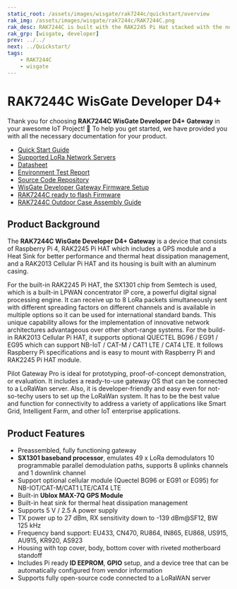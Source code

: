 ```yaml
---
static_root: /assets/images/wisgate/rak7244c/quickstart/overview
rak_img: /assets/images/wisgate/rak7244c/RAK7244C.png
rak_desc: RAK7244C is built with the RAK2245 Pi Hat stacked with the newest Raspberry Pi 4, along with the GPS module and Heat Sink, increasing its performance and thermal dissipation. The backhaul capabilities are enhanced with the additional RAK2013 Cellular Pi HAT for cellular connectivity. This allows the gateway to use its LTE modem to forward data to the Cloud.
rak_grp: [wisgate, developer]
prev: ../../
next: ../Quickstart/
tags:
    - RAK7244C
    - wisgate
---
```


# RAK7244C WisGate Developer D4+
Thank you for choosing **RAK7244C WisGate Developer D4+ Gateway** in your awesome IoT Project! 🎉 To help you get started, we have provided you with all the necessary documentation for your product.

* [Quick Start Guide](../Quickstart/)
* [Supported LoRa Network Servers](../Supported-LoRa-Network-Servers/)
* [Datasheet](../Datasheet/)
* [Environment Test Report](../Testing-Report/)
* [Source Code Repository](https://github.com/RAKWireless/rak_common_for_gateway)
* [WisGate Developer Gateway Firmware Setup](https://docs.rakwireless.com/Knowledge-Hub/Learn/WisGate-Developer-Gateway-Firmware-Burning/)
* [RAK7244C ready to flash Firmware](https://downloads.rakwireless.com/LoRa/Developer-LoRaWAN-Gateway-RAK7244C/Firmware/RAK7244C_Latest_Firmware.zip)
* [RAK7244C Outdoor Case Assembly Guide](.../../../../../Accessories/Outdoor-Enclosure-Kit/Overview/#wisgate-developer-d4-rak7244c-outdoor-case)

## Product Background

The **RAK7244C WisGate Developer D4+ Gateway** is a device that consists of Raspberry Pi 4, RAK2245 Pi HAT which includes a GPS module and a Heat Sink for better performance and thermal heat dissipation management, and a RAK2013 Cellular Pi HAT and its housing is built with an aluminum casing.

For the built-in RAK2245 Pi HAT, the SX1301 chip from Semtech is used, which is a built-in LPWAN concentrator IP core, a powerful digital signal processing engine. It can receive up to 8 LoRa packets simultaneously sent with different spreading factors on different channels and is available in multiple options so it can be used for international standard bands. This unique capability allows for the implementation of innovative network architectures advantageous over other short-range systems. For the build-in RAK2013 Cellular Pi HAT, it supports optional QUECTEL BG96 / EG91 / EG95 which can support NB-IoT / CAT-M / CAT1 LTE / CAT4 LTE. It follows Raspberry Pi specifications and is easy to mount with Raspberry Pi and RAK2245 Pi HAT module.

Pilot Gateway Pro is ideal for prototyping, proof-of-concept demonstration, or evaluation. It includes a ready-to-use gateway OS that can be connected to a LoRaWan server. Also, it is developer-friendly and easy even for not-so-techy users to set up the LoRaWan system. It has to be the best value and function for connectivity to address a variety of applications like Smart Grid, Intelligent Farm, and other IoT enterprise applications.

## Product Features

- Preassembled, fully functioning gateway
- **SX1301 baseband processor**, emulates 49 x LoRa demodulators 10 programmable parallel demodulation paths, supports 8 uplinks channels and 1 downlink channel
- Support optional cellular module (Quectel BG96 or EG91 or EG95) for NB-IOT/CAT-M/CAT1 LTE/CAT4 LTE
- Built-in **Ublox MAX-7Q GPS Module**
- Built-in heat sink for thermal heat dissipation management
- Supports 5&nbsp;V / 2.5&nbsp;A power supply
- TX power up to 27&nbsp;dBm, RX sensitivity down to -139&nbsp;dBm@SF12, BW 125&nbsp;kHz
- Frequency band support: EU433, CN470, RU864, IN865, EU868, US915, AU915, KR920, AS923
- Housing with top cover, body, bottom cover with riveted motherboard standoff
- Includes Pi ready **ID EEPROM**, **GPIO** setup, and a device tree that  can be automatically configured from vendor information
- Supports fully open-source code connected to a LoRaWAN server